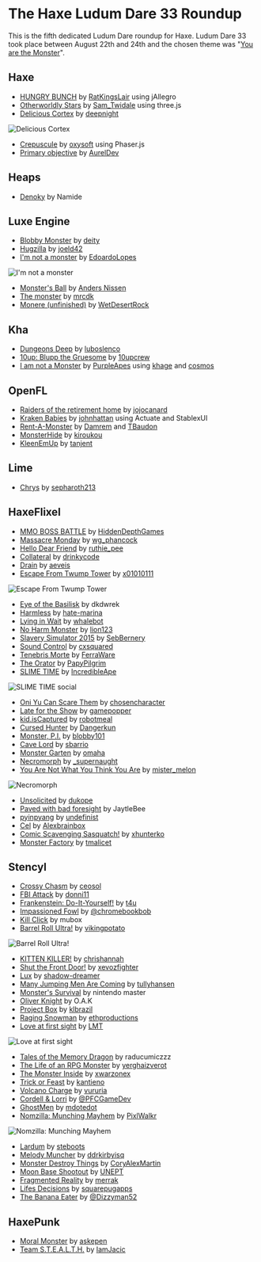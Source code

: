 [_template]: ../templates/roundup.html
[date]: / "2015-08-25 09:35:00"
[modified]: / "2015-08-30 14:46:00"
[published]: / "2015-08-31 15:30:00"
[author]: https://twitter.com/Gama11_ "Gama11"
[contributor]: https://twitter.com/skial "Skial Bainn"
[“”]: a ""

# The Haxe Ludum Dare 33 Roundup

This is the fifth dedicated Ludum Dare roundup for Haxe. Ludum Dare 33 took place
between August 22th and 24th and the chosen theme was "[You are the Monster](http://ludumdare.com/compo/ludum-dare-33/)".
	
## Haxe

- [HUNGRY BUNCH][l12] by [RatKingsLair][s12] using jAllegro
- [Otherworldly Stars][l17] by [Sam_Twidale][s17] using three.js
- [Delicious Cortex][l66] by [deepnight][s66]

![Delicious Cortex](/img/ld/33/DeliciousCortex.jpg "Delicious Cortex by Sébastien Bénard")

- [Crepuscule][l25] by [oxysoft][s25] using Phaser.js
- [Primary objective][l60] by [AurelDev][s60]

## Heaps

- [Denoky][l4] by Namide

## Luxe Engine

- [Blobby Monster][l1] by [deity][s1]
- [Hugzilla][l11] by [joeld42][s11]
- [I'm not a monster][l80] by [EdoardoLopes][s80]

![I'm not a monster](/img/ld/33/NotAMonster.png "I'm not a monster by EdoardoLopes")

- [Monster's Ball][l15] by [Anders Nissen][s15]
- [The monster][l22] by [mrcdk][s22]
- [Monere (unfinished)][l31] by [WetDesertRock][s31]

## Kha

- [Dungeons Deep][l6] by [luboslenco][s6]
- [10up: Blupp the Gruesome][l61] by [10upcrew][s61]
- [I am not a Monster][l67] by [PurpleApes][s67] using [khage][e67a] and [cosmos][e67b]

## OpenFL

- [Raiders of the retirement home][l18] by [jojocanard][s18]
- [Kraken Babies][l26] by [johnhattan][s26] using Actuate and StablexUI
- [Rent-A-Monster][l68] by [Damrem][s68a] and [TBaudon][s68b]
- [MonsterHide][l73] by [kiroukou][s73]
- [KleenEmUp][l83] by [tanjent][s83]

## Lime

- [Chrys][l2] by [sepharoth213][s2]

## HaxeFlixel

- [MMO BOSS BATTLE][l14] by [HiddenDepthGames][s14]
- [Massacre Monday][l27] by [wg_phancock][s27]
- [Hello Dear Friend][l10] by [ruthie_pee][s10]
- [Collateral][l3] by [drinkycode][s3]
- [Drain][l5] by [aeveis][s5]
- [Escape From Twump Tower][l7] by [x01010111][s7]

![Escape From Twump Tower](/img/ld/33/TwumpTower.png "Escape From Twump Tower by x01010111")

- [Eye of the Basilisk][l8] by dkdwrek
- [Harmless][l9] by [hate-marina][s9]
- [Lying in Wait][l13] by [whalebot][s13]
- [No Harm Monster][l16] by [lion123][s16]
- [Slavery Simulator 2015][l19] by [SebBernery][s19]
- [Sound Control][l20] by [cxsquared][s20]
- [Tenebris Morte][l21] by [FerraWare][s21]
- [The Orator][l23] by [PapyPilgrim][s23]
- [SLIME TIME][l30] by [IncredibleApe][s30]

![SLIME TIME social](/img/ld/33/SLIME_TIME.gif "SLIME TIME by IncredibleApe")

- [Oni Yu Can Scare Them][l53] by [chosencharacter][s53]
- [Late for the Show][l54] by [gamepopper][s54]
- [kid.isCaptured][l55] by [robotmeal][s55]
- [Cursed Hunter][l56] by [Dangerkun][s56]
- [Monster, P.I.][l57] by [blobby101][s57]
- [Cave Lord][l58] by [sbarrio][s58]
- [Monster Garten][l69] by [omaha][s69]
- [Necromorph][l70] by [_supernaught][s70]
- [You Are Not What You Think You Are][l24] by [mister_melon][s24]

![Necromorph](/img/ld/33/Necromorph.gif "Necromorph by _supernaught")

- [Unsolicited][l71] by [dukope][s71]
- [Paved with bad foresight][l72] by JaytleBee
- [pyinpyang][l79] by [undefinist][s79]
- [Cel][l81] by [Alexbrainbox][s81]
- [Comic Scavenging Sasquatch!][l82] by [xhunterko][s82]
- [Monster Factory][l59] by [tmalicet][s59]

## Stencyl

- [Crossy Chasm][l33] by [ceosol][s33]
- [FBI Attack][l34] by [donni11][s34]
- [Frankenstein: Do-It-Yourself!][l35] by [t4u][s35]
- [Impassioned Fowl][l36] by [@chromebookbob][s36]
- [Kill Click][l37] by mubox
- [Barrel Roll Ultra!][l32] by [vikingpotato][s32]

![Barrel Roll Ultra!](/img/ld/33/BarrelRoll.png "Barrel Roll Ultra! by vikingpotato")

- [KITTEN KILLER!][l38] by [chrishannah][s38]
- [Shut the Front Door!][l47] by [xevozfighter][s47]
- [Lux][l40] by [shadow-dreamer][s40]
- [Many Jumping Men Are Coming][l41] by [tullyhansen][s41]
- [Monster's Survival][l42] by nintendo master
- [Oliver Knight][l44] by O.A.K
- [Project Box][l45] by [klbrazil][s45]
- [Raging Snowman][l46] by [ethproductions][s46]
- [Love at first sight][l39] by [LMT][s39]

![Love at first sight](/img/ld/33/LoveAtFirstSight.png "Love at first sight by LMT")

- [Tales of the Memory Dragon][l48] by raducumiczzz
- [The Life of an RPG Monster][l49] by [yerghaizverot][s49]
- [The Monster Inside][l50] by [xwarzonex][s50]
- [Trick or Feast][l51] by [kantieno][s51]
- [Volcano Charge][l52] by [vururia][s52]
- [Cordell & Lorri][l62] by [@PFCGameDev][s62]
- [GhostMen][l63] by [mdotedot][s63]
- [Nomzilla: Munching Mayhem][l43] by [PixlWalkr][s43]

![Nomzilla: Munching Mayhem](/img/ld/33/Nomzilla.png "Nomzilla: Munching Mayhem by PixlWalkr")

- [Lardum][l64] by [steboots][s64]
- [Melody Muncher][l65] by [ddrkirbyisq][s65]
- [Monster Destroy Things][l74] by [CoryAlexMartin][s74]
- [Moon Base Shootout][l75] by [UNEPT][s75]
- [Fragmented Reality][l76] by [merrak][s76]
- [Lifes Decisions][l77] by [squarepugapps][s77]
- [The Banana Eater][l78] by [@Dizzyman52][s78]

## HaxePunk

- [Moral Monster][l28] by [askepen][s28]
- [Team S.T.E.A.L.T.H.][l29] by [IamJacic][s29]

[e67a]: https://github.com/wighawag/khage "khage"
[e67b]: https://github.com/wighawag/cosmos "cosmos"

[s83]: http://ludumdare.com/compo/author/tanjent/ "@tanjent"
[s82]: http://ludumdare.com/compo/author/xhunterko/ "@xhunterko"
[s81]: http://ludumdare.com/compo/author/alexbrainbox/ "@Alexbrainbox"
[s80]: https://twitter.com/EdoardoLopes "@EdoardoLopes"
[s79]: https://twitter.com/undefinist "@undefinist"
[s78]: https://twitter.com/@Dizzyman52 "@@Dizzyman52"
[s77]: https://twitter.com/squarepugapps "@squarepugapps"
[s76]: http://ludumdare.com/compo/author/merrak/ "@merrak"
[s75]: https://twitter.com/UNEPT "@UNEPT"
[s74]: https://twitter.com/CoryAlexMartin "@CoryAlexMartin"
[s73]: http://ludumdare.com/compo/author/kiroukou/ "@kiroukou"
[s71]: https://twitter.com/dukope "@dukope"
[s70]: https://twitter.com/_supernaught "@_supernaught"
[s69]: http://ludumdare.com/compo/author/omaha/ "@omaha"
[s68a]: https://twitter.com/damrem "@damrem"
[s68b]: https://twitter.com/thomas_baudon "@thomas_baudon"
[s67]: http://www.purpleapes.com/ "@PurpleApes"
[s66]: http://deepnight.net/ "@deepnight"
[s65]: https://twitter.com/ddrkirbyisq "@ddrkirbyisq"
[s64]: hhttp://ludumdare.com/compo/author/steboots/ "@steboots"
[s63]: http://ludumdare.com/compo/author/mdotedot/ "@mdotedot"
[s62]: https://twitter.com/@PFCGameDev "@@PFCGameDev"
[s61]: http://ludumdare.com/compo/author/10upcrew/ "@10upcrew"
[s60]: https://twitter.com/AurelDev "@AurelDev"
[s59]: https://twitter.com/tmalicet "@tmalicet"
[s58]: http://ludumdare.com/compo/author/sbarrio/ "@sbarrio"
[s57]: http://ludumdare.com/compo/author/blobby101/ "@blobby101"
[s56]: https://twitter.com/DANGERKUN "@Dangerkun"
[s55]: http://ludumdare.com/compo/author/robotmeal/ "@robotmeal"
[s54]: https://twitter.com/gamepopper "@gamepopper"
[s53]: http://ludumdare.com/compo/author/chosencharacter/ "@chosencharacter"
[s52]: http://ludumdare.com/compo/author/vururia/ "@vururia"
[s51]: http://ludumdare.com/compo/author/kantieno/ "@kantieno"
[s50]: http://ludumdare.com/compo/author/xwarzonex/ "@xwarzonex"
[s49]: http://ludumdare.com/compo/author/yerghaizverot/ "@yerghaizverot"
[s47]: http://ludumdare.com/compo/author/xevozfighter/ "@xevozfighter"
[s46]: http://ludumdare.com/compo/author/ethproductions/ "@ethproductions"
[s45]: http://ludumdare.com/compo/author/klbrazil/ "@klbrazil"
[s43]: https://twitter.com/PixlWalkr "@PixlWalkr"
[s41]: http://ludumdare.com/compo/author/tullyhansen/ "@tullyhansen"
[s40]: http://ludumdare.com/compo/author/shadow-dreamer/ "@shadow-dreamer"
[s39]: http://ludumdare.com/compo/author/lmt/ "@LMT"
[s38]: https://twitter.com/chrishannah "@chrishannah"
[s36]: https://twitter.com/@chromebookbob "@@chromebookbob"
[s35]: http://ludumdare.com/compo/author/t4u/ "@t4u"
[s34]: http://ludumdare.com/compo/author/donni11/ "@donni11"
[s33]: http://ludumdare.com/compo/author/ceosol/ "@ceosol"
[s32]: http://ludumdare.com/compo/author/vikingpotato/ "@vikingpotato"
[s31]: https://twitter.com/wetdesertrock "@wetdesertrock"
[s30]: https://twitter.com/IAOfficial "@IncredibleApe"
[s29]: https://twitter.com/IamJacic "@IamJacic"
[s28]: https://twitter.com/askepen "@askepen"
[s27]: https://twitter.com/wg_phancock "@wg_phancock"
[s26]: https://twitter.com/johnhattan "@johnhattan"
[s25]: http://ludumdare.com/compo/author/oxysoft/ "@oxysoft"
[s24]: http://ludumdare.com/compo/author/mister_melon/ "@mister_melon"
[s23]: https://twitter.com/PapyPilgrim "@PapyPilgrim"
[s22]: http://ludumdare.com/compo/author/mrcdk/ "@mrcdk"
[s21]: https://twitter.com/FerraWare "@FerraWare"
[s20]: https://twitter.com/cxsquared "@cxsquared"
[s19]: https://twitter.com/SebBernery "@SebBernery"
[s18]: http://ludumdare.com/compo/author/jojocanard/ "@jojocanard"
[s17]: https://twitter.com/Sam_Twidale "@Sam_Twidale"
[s16]: http://ludumdare.com/compo/author/lion123/ "@lion123"
[s15]: https://twitter.com/andershnissen "@andershnissen"
[s14]: http://ludumdare.com/compo/author/hiddendepthgames/ "@HiddenDepthGames"
[s13]: http://ludumdare.com/compo/author/whalebot/ "@whalebot"
[s12]: https://twitter.com/RatKingsLair "@RatKingsLair"
[s11]: https://twitter.com/joeld42 "@joeld42"
[s10]: https://twitter.com/ruthie_pee "@ruthie_pee"
[s9]: http://ludumdare.com/compo/author/hate-marina/ "@hate-marina"
[s7]: https://twitter.com/x01010111 "@x01010111"
[s6]: https://twitter.com/luboslenco "@luboslenco"
[s5]: https://twitter.com/aeveis "@aeveis"
[s3]: https://twitter.com/drinkycode "@drinkycode"
[s2]: http://ludumdare.com/compo/author/sepharoth213/ "@sepharoth213"
[s1]: http://ludumdare.com/compo/author/deity/ "@deity"

[l83]: http://ludumdare.com/compo/ludum-dare-33/?action=preview&uid=36394 "KleenEmUp"
[l82]: http://ludumdare.com/compo/ludum-dare-33/?action=preview&uid=1960 "Comic Scavenging Sasquatch!"
[l81]: http://ludumdare.com/compo/ludum-dare-33/?action=preview&uid=3304 "Cel"
[l80]: http://ludumdare.com/compo/ludum-dare-33/?action=preview&uid=41337 "I'm not a monster"
[l79]: http://ludumdare.com/compo/ludum-dare-33/?action=preview&uid=35189 "pyinpyang"
[l78]: http://ludumdare.com/compo/ludum-dare-33/?action=preview&uid=35620 "The Banana Eater"
[l77]: http://ludumdare.com/compo/ludum-dare-33/?action=preview&uid=56811 "Lifes Decisions"
[l76]: http://ludumdare.com/compo/ludum-dare-33/?action=preview&uid=46508 "Fragmented Reality"
[l75]: http://ludumdare.com/compo/ludum-dare-33/?action=preview&uid=25813 "Moon Base Shootout"
[l74]: http://ludumdare.com/compo/ludum-dare-33/?action=preview&uid=3043 "Monster Destroy Things"
[l73]: http://ludumdare.com/compo/ludum-dare-33/?action=preview&uid=15921 "MonsterHide"
[l72]: http://ludumdare.com/compo/ludum-dare-33/?action=preview&uid=33472 "Paved with bad foresight"
[l71]: http://ludumdare.com/compo/ludum-dare-33/?action=preview&uid=11080 "Unsolicited"
[l70]: http://ludumdare.com/compo/ludum-dare-33/?action=preview&uid=25961 "Necromorph"
[l69]: http://ludumdare.com/compo/ludum-dare-33/?action=preview&uid=5229 "Monster Garten"
[l68]: http://ludumdare.com/compo/ludum-dare-33/?action=preview&uid=46262 "Rent-A-Monster"
[l67]: http://ludumdare.com/compo/ludum-dare-33/?action=preview&uid=39859 "I am not a Monster"
[l66]: http://ludumdare.com/compo/ludum-dare-33/?action=preview&uid=2982 "Delicious Cortex"
[l65]: http://ludumdare.com/compo/ludum-dare-33/?action=preview&uid=7285 "Melody Muncher"
[l64]: http://ludumdare.com/compo/ludum-dare-33/?action=preview&uid=51802 "Lardum"
[l63]: http://ludumdare.com/compo/ludum-dare-33/?action=preview&uid=31618 "GhostMen"
[l62]: http://ludumdare.com/compo/ludum-dare-33/?action=preview&uid=55074 "Cordell & Lorri"
[l61]: http://ludumdare.com/compo/ludum-dare-33/?action=preview&uid=57941 "10up: Blupp the Gruesome"
[l60]: http://ludumdare.com/compo/ludum-dare-33/?action=preview&uid=1645 "Primary objective"
[l59]: http://ludumdare.com/compo/ludum-dare-33/?action=preview&uid=45577 "Monster Factory"
[l58]: http://ludumdare.com/compo/ludum-dare-33/?action=preview&uid=25025 "Cave Lord"
[l57]: http://ludumdare.com/compo/ludum-dare-33/?action=preview&uid=5567 "Monster, P.I."
[l56]: http://ludumdare.com/compo/ludum-dare-33/?action=preview&uid=57655 "Cursed Hunter"
[l55]: http://ludumdare.com/compo/ludum-dare-33/?action=preview&uid=54175 "kid.isCaptured"
[l54]: http://ludumdare.com/compo/ludum-dare-33/?action=preview&uid=21252 "Late for the Show"
[l53]: http://ludumdare.com/compo/ludum-dare-33/?action=preview&uid=21666 "Oni Yu Can Scare Them"
[l52]: http://ludumdare.com/compo/ludum-dare-33/?action=preview&uid=34259 "Volcano Charge"
[l51]: http://ludumdare.com/compo/ludum-dare-33/?action=preview&uid=27278 "Trick or Feast"
[l50]: http://ludumdare.com/compo/ludum-dare-33/?action=preview&uid=39237 "The Monster Inside"
[l49]: http://ludumdare.com/compo/ludum-dare-33/?action=preview&uid=56341 "The Life of an RPG Monster"
[l48]: http://ludumdare.com/compo/ludum-dare-33/?action=preview&uid=57049 "Tales of the Memory Dragon"
[l47]: http://ludumdare.com/compo/ludum-dare-33/?action=preview&uid=10433 "Shut the Front Door!"
[l46]: http://ludumdare.com/compo/ludum-dare-33/?action=preview&uid=44122 "Raging Snowman"
[l45]: http://ludumdare.com/compo/ludum-dare-33/?action=preview&uid=50541 "Project Box"
[l44]: http://ludumdare.com/compo/ludum-dare-33/?action=preview&uid=57571 "Oliver Knight"
[l43]: http://ludumdare.com/compo/ludum-dare-33/?action=preview&uid=26777 "Nomzilla: Munching Mayhem"
[l42]: http://ludumdare.com/compo/ludum-dare-33/?action=preview&uid=53730 "Monster's Survival"
[l41]: http://ludumdare.com/compo/ludum-dare-33/?action=preview&uid=56656 "Many Jumping Men Are Coming"
[l40]: http://ludumdare.com/compo/ludum-dare-33/?action=preview&uid=36305 "Lux"
[l39]: http://ludumdare.com/compo/ludum-dare-33/?action=preview&uid=25578 "Love at first sight"
[l38]: http://ludumdare.com/compo/ludum-dare-33/?action=preview&uid=7468 "KITTEN KILLER!"
[l37]: http://ludumdare.com/compo/ludum-dare-33/?action=preview&uid=57193 "Kill Click"
[l36]: http://ludumdare.com/compo/ludum-dare-33/?action=preview&uid=49589 "Impassioned Fowl"
[l35]: http://ludumdare.com/compo/ludum-dare-33/?action=preview&uid=34334 "Frankenstein: Do-It-Yourself!"
[l34]: http://ludumdare.com/compo/ludum-dare-33/?action=preview&uid=44680 "FBI Attack"
[l33]: http://ludumdare.com/compo/ludum-dare-33/?action=preview&uid=34411 "Crossy Chasm"
[l32]: http://ludumdare.com/compo/ludum-dare-33/?action=preview&uid=27438 "Barrel Roll Ultra!"
[l31]: http://ludumdare.com/compo/ludum-dare-33/?action=preview&uid=30221 "Monere (unfinished)"
[l30]: http://ludumdare.com/compo/ludum-dare-33/?action=preview&uid=12165 "SLIME TIME"
[l29]: http://ludumdare.com/compo/ludum-dare-33/?action=preview&uid=5267 "Team S.T.E.A.L.T.H."
[l28]: http://ludumdare.com/compo/ludum-dare-33/?action=preview&uid=21356 "Moral Monster"
[l27]: http://ludumdare.com/compo/ludum-dare-33/?action=preview&uid=51056 "Massacre Monday"
[l26]: http://ludumdare.com/compo/ludum-dare-33/?action=preview&uid=56862 "Kraken Babies"
[l25]: http://ludumdare.com/compo/ludum-dare-33/?action=preview&uid=25340 "Crepuscule"
[l24]: http://ludumdare.com/compo/ludum-dare-33/?action=preview&uid=56747 "You Are Not What You Think You Are"
[l23]: http://ludumdare.com/compo/ludum-dare-33/?action=preview&uid=7971 "The Orator"
[l22]: http://ludumdare.com/compo/ludum-dare-33/?action=preview&uid=25271 "The monster"
[l21]: http://ludumdare.com/compo/ludum-dare-33/?action=preview&uid=45480 "Tenebris Morte"
[l20]: http://ludumdare.com/compo/ludum-dare-33/?action=preview&uid=23711 "Sound Control"
[l19]: http://ludumdare.com/compo/ludum-dare-33/?action=preview&uid=484 "Slavery Simulator 2015"
[l18]: http://ludumdare.com/compo/ludum-dare-33/?action=preview&uid=24933 "Raiders of the retirement home"
[l17]: http://ludumdare.com/compo/ludum-dare-33/?action=preview&uid=42276 "Otherworldly Stars"
[l16]: http://ludumdare.com/compo/ludum-dare-33/?action=preview&uid=34143 "No Harm Monster"
[l15]: http://ludumdare.com/compo/ludum-dare-33/?action=preview&uid=30512 "Monster's Ball"
[l14]: http://ludumdare.com/compo/ludum-dare-33/?action=preview&uid=55353 "MMO BOSS BATTLE"
[l13]: http://ludumdare.com/compo/ludum-dare-33/?action=preview&uid=36369 "Lying in Wait"
[l12]: http://ludumdare.com/compo/ludum-dare-33/?action=preview&uid=3663 "HUNGRY BUNCH"
[l11]: http://ludumdare.com/compo/ludum-dare-33/?action=preview&uid=34 "Hugzilla"
[l10]: http://ludumdare.com/compo/ludum-dare-33/?action=preview&uid=36556 "Hello Dear Friend"
[l9]: http://ludumdare.com/compo/ludum-dare-33/?action=preview&uid=26068 "Harmless"
[l8]: http://ludumdare.com/compo/ludum-dare-33/?action=preview&uid=45328 "Eye of the Basilisk"
[l7]: http://ludumdare.com/compo/ludum-dare-33/?action=preview&uid=11474 "Escape From Twump Tower"
[l6]: http://ludumdare.com/compo/ludum-dare-33/?action=preview&uid=23619 "Dungeons Deep"
[l5]: http://ludumdare.com/compo/ludum-dare-33/?action=preview&uid=8854 "Drain"
[l4]: http://ludumdare.com/compo/ludum-dare-33/?action=preview&uid=28704 "Denoky"
[l3]: http://ludumdare.com/compo/ludum-dare-33/?action=preview&uid=781 "Collateral"
[l2]: http://ludumdare.com/compo/ludum-dare-33/?action=preview&uid=39935 "Chrys"
[l1]: http://ludumdare.com/compo/ludum-dare-33/?action=preview&uid=23611 "Blobby Monster"